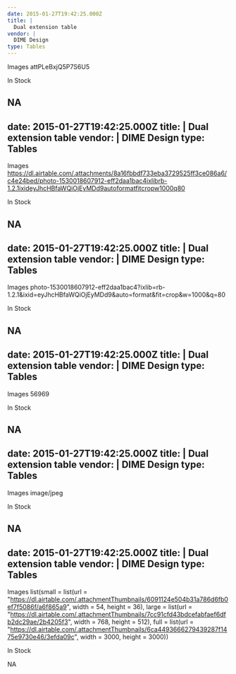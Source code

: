 ```yaml
---
date: 2015-01-27T19:42:25.000Z
title: |
  Dual extension table
vendor: |
  DIME Design
type: Tables
---
```


Images
attPLeBxjQ5P7S6U5

In Stock

NA
---
date: 2015-01-27T19:42:25.000Z
title: |
  Dual extension table
vendor: |
  DIME Design
type: Tables
---

Images
https://dl.airtable.com/.attachments/8a16fbbdf733eba3729525ff3ce086a6/c4e24bed/photo-1530018607912-eff2daa1bac4ixlibrb-1.2.1ixideyJhcHBfaWQiOjEyMDd9autoformatfitcropw1000q80

In Stock

NA
---
date: 2015-01-27T19:42:25.000Z
title: |
  Dual extension table
vendor: |
  DIME Design
type: Tables
---

Images
photo-1530018607912-eff2daa1bac4?ixlib=rb-1.2.1&ixid=eyJhcHBfaWQiOjEyMDd9&auto=format&fit=crop&w=1000&q=80

In Stock

NA
---
date: 2015-01-27T19:42:25.000Z
title: |
  Dual extension table
vendor: |
  DIME Design
type: Tables
---

Images
56969

In Stock

NA
---
date: 2015-01-27T19:42:25.000Z
title: |
  Dual extension table
vendor: |
  DIME Design
type: Tables
---

Images
image/jpeg

In Stock

NA
---
date: 2015-01-27T19:42:25.000Z
title: |
  Dual extension table
vendor: |
  DIME Design
type: Tables
---

Images
list(small = list(url = "https://dl.airtable.com/.attachmentThumbnails/6091124e504b31a786d6fb0ef7f5086f/a6f865a9", width = 54, height = 36), large = list(url = "https://dl.airtable.com/.attachmentThumbnails/7cc91cfd43bdcefabfaef6dfb2dc29ae/2b4205f3", width = 768, height = 512), full = list(url = "https://dl.airtable.com/.attachmentThumbnails/6ca4493666279439287f1475e9730e46/3efda09c", width = 3000, height = 3000))

In Stock

NA
